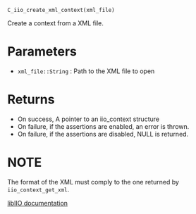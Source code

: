 ```
C_iio_create_xml_context(xml_file)
```

Create a context from a XML file.

# Parameters

  * `xml_file::String` : Path to the XML file to open

# Returns

  * On success, A pointer to an iio_context structure
  * On failure, if the assertions are enabled, an error is thrown.
  * On failure, if the assertions are disabled, NULL is returned.

# NOTE

The format of the XML must comply to the one returned by `iio_context_get_xml`.

[libIIO documentation](https://analogdevicesinc.github.io/libiio/master/libiio/group__Context.html#ga9925a84e596c3003e30b1cdd2b65d029)
